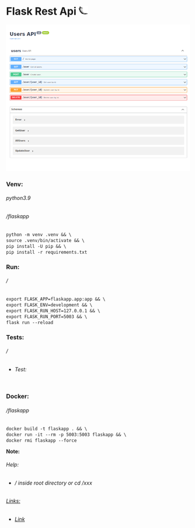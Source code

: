 Flask Rest Api ![](static/images/logo.png)
==============
![](static/images/screen.png)
### Venv:
###### python3.9
###### /flaskapp
```
python -m venv .venv && \
source .venv/bin/activate && \
pip install -U pip && \
pip install -r requirements.txt
```
### Run:
###### /
```
export FLASK_APP=flaskapp.app:app && \
export FLASK_ENV=development && \
export FLASK_RUN_HOST=127.0.0.1 && \
export FLASK_RUN_PORT=5003 && \
flask run --reload
```
### Tests:
###### /
- ###### Test:
  ```

  ```
### Docker:
###### /flaskapp
```
docker build -t flaskapp . && \
docker run -it --rm -p 5003:5003 flaskapp && \
docker rmi flaskapp --force
```
**Note:** 
###### Help:
- ###### / inside root directory or cd /xxx  
###### [Links:]()
- ###### [Link]()